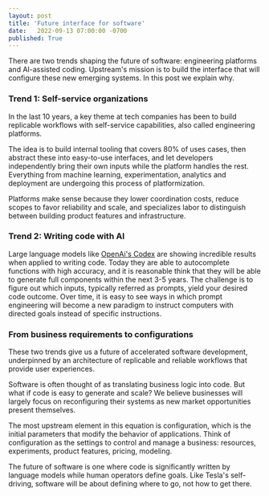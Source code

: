 ```yaml
---
layout: post
title: 'Future interface for software'
date:   2022-09-13 07:00:00 -0700
published: True 
---
```


There are two trends shaping the future of software: engineering platforms and AI-assisted coding. 
Upstream's mission is to build the interface that will configure these new emerging systems. In this post we explain why. 

### Trend 1: Self-service organizations

In the last 10 years, a key theme at tech companies has been to build replicable workflows with self-service capabilities, also called engineering platforms. 

The idea is to build internal tooling that covers 80% of uses cases, then abstract these into easy-to-use interfaces, and let developers independently bring their own inputs while the platform handles the rest. Everything from machine learning, experimentation, analytics and deployment are undergoing this process of platformization.

Platforms make sense because they lower coordination costs, reduce scopes to favor reliability and scale, and specializes labor to distinguish between building product features and infrastructure. 

### Trend 2: Writing code with AI 

Large language models like [OpenAi's Codex](https://openai.com/blog/openai-codex/) are showing incredible results when applied to writing code. Today they are able to autocomplete functions with high accuracy, and it is reasonable think that they will be able to generate full components within the next 3-5 years. The challenge is to figure out which inputs, typically referred as prompts, yield your desired code outcome. Over time, it is easy to see ways in which prompt engineering will become a new paradigm to instruct computers with directed goals instead of specific instructions.

### From business requirements to configurations

These two trends give us a future of accelerated software development, underpinned by an architecture of replicable and reliable workflows that provide user experiences. 

Software is often thought of as translating business logic into code. But what if code is easy to generate and scale? We believe businesses will largely focus on reconfiguring their systems as new market opportunities present themselves.

The most upstream element in this equation is configuration, which is the initial parameters that modify the behavior of applications. Think of configuration as the settings to control and manage a business: resources, experiments, product features, pricing, modeling.

The future of software is one where code is significantly written by language models while human operators define goals. Like Tesla's self-driving, software will be about defining where to go, not how to get there. 

